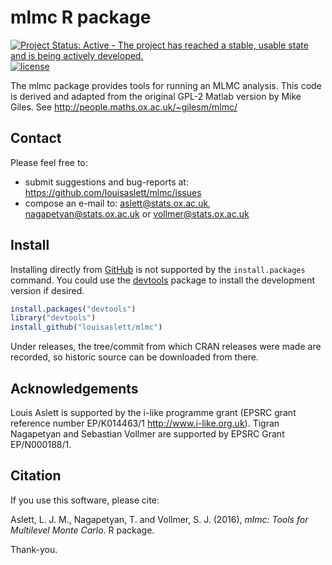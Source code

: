 # mlmc R package
[![Project Status: Active - The project has reached a stable, usable state and is being actively developed.](http://www.repostatus.org/badges/latest/active.svg)](http://www.repostatus.org/#active)
[![license](http://img.shields.io/badge/license-GPL%20%28%3E=%202%29-brightgreen.svg?style=flat)](http://www.gnu.org/licenses/gpl-2.0.html)
<!--[![metacran version](http://www.r-pkg.org/badges/version/mlmc)](http://cran.r-project.org/web/packages/mlmc/index.html)
[![metacran downloads](http://cranlogs.r-pkg.org/badges/mlmc?color=brightgreen)](http://cran.r-project.org/web/packages/mlmc/index.html)
[CRAN check result](http://cran.r-project.org/web/checks/check_results_mlmc.html)-->

The mlmc package provides tools for running an MLMC analysis.  This code is derived and adapted from the original GPL-2 Matlab version by Mike Giles.  See <http://people.maths.ox.ac.uk/~gilesm/mlmc/>

## Contact

Please feel free to:

* submit suggestions and bug-reports at: <https://github.com/louisaslett/mlmc/issues>
* compose an e-mail to: <aslett@stats.ox.ac.uk>, <nagapetyan@stats.ox.ac.uk> or <vollmer@stats.ox.ac.uk>

## Install

<!--You can install the latest release directly from
[CRAN](http://cran.r-project.org/web/packages/mlmc/index.html).

```r
install.packages("mlmc")
```

## Install development version (not recommended)
-->

Installing directly from [GitHub](https://github.com) is not supported by the
`install.packages` command. You could use the
[devtools](http://cran.r-project.org/web/packages/devtools/index.html) package
to install the development version if desired.

```r
install.packages("devtools")
library("devtools")
install_github("louisaslett/mlmc")
```

Under releases, the tree/commit from which CRAN releases were made are recorded,
so historic source can be downloaded from there.

## Acknowledgements

Louis Aslett is supported by the i-like programme grant (EPSRC grant reference number EP/K014463/1 <http://www.i-like.org.uk>).  Tigran Nagapetyan and Sebastian Vollmer are supported by EPSRC Grant EP/N000188/1.

## Citation

If you use this software, please cite:

Aslett, L. J. M., Nagapetyan, T. and Vollmer, S. J. (2016), *mlmc: Tools for Multilevel Monte Carlo*.  R package.

Thank-you.
